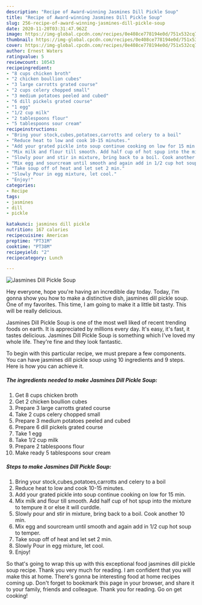 ```yaml
---
description: "Recipe of Award-winning Jasmines Dill Pickle Soup"
title: "Recipe of Award-winning Jasmines Dill Pickle Soup"
slug: 256-recipe-of-award-winning-jasmines-dill-pickle-soup
date: 2020-11-20T03:31:47.962Z
image: https://img-global.cpcdn.com/recipes/0e408ce778194e0d/751x532cq70/jasmines-dill-pickle-soup-recipe-main-photo.jpg
thumbnail: https://img-global.cpcdn.com/recipes/0e408ce778194e0d/751x532cq70/jasmines-dill-pickle-soup-recipe-main-photo.jpg
cover: https://img-global.cpcdn.com/recipes/0e408ce778194e0d/751x532cq70/jasmines-dill-pickle-soup-recipe-main-photo.jpg
author: Ernest Waters
ratingvalue: 5
reviewcount: 10543
recipeingredient:
- "8 cups chicken broth"
- "2 chicken boullion cubes"
- "3 large carrotts grated course"
- "2 cups celery chopped small"
- "3 medium potatoes peeled and cubed"
- "6 dill pickels grated course"
- "1 egg"
- "1/2 cup milk"
- "2 tablespoons flour"
- "5 tablespoons sour cream"
recipeinstructions:
- "Bring your stock,cubes,potatoes,carrotts and celery to a boil"
- "Reduce heat to low and cook 10-15 minutes."
- "Add your grated pickle into soup continue cooking on low for 15 min."
- "Mix milk and flour till smooth. Add half cup of hot spup into the mixture to tempure it or else it will curddle."
- "Slowly pour and stir in mixture, bring back to a boil. Cook another 10 min."
- "Mix egg and sourcream until smooth and again add in 1/2 cup hot soup to temper."
- "Take soup off of heat and let set 2 min."
- "Slowly Pour in egg mixture, let cool."
- "Enjoy!"
categories:
- Recipe
tags:
- jasmines
- dill
- pickle

katakunci: jasmines dill pickle 
nutrition: 167 calories
recipecuisine: American
preptime: "PT31M"
cooktime: "PT38M"
recipeyield: "2"
recipecategory: Lunch

---
```



![Jasmines Dill Pickle Soup](https://img-global.cpcdn.com/recipes/0e408ce778194e0d/751x532cq70/jasmines-dill-pickle-soup-recipe-main-photo.jpg)

Hey everyone, hope you're having an incredible day today. Today, I'm gonna show you how to make a distinctive dish, jasmines dill pickle soup. One of my favorites. This time, I am going to make it a little bit tasty. This will be really delicious.

Jasmines Dill Pickle Soup is one of the most well liked of recent trending foods on earth. It is appreciated by millions every day. It's easy, it's fast, it tastes delicious. Jasmines Dill Pickle Soup is something which I've loved my whole life. They're fine and they look fantastic.




To begin with this particular recipe, we must prepare a few components. You can have jasmines dill pickle soup using 10 ingredients and 9 steps. Here is how you can achieve it.

<!--inarticleads1-->

##### The ingredients needed to make Jasmines Dill Pickle Soup:

1. Get 8 cups chicken broth
1. Get 2 chicken boullion cubes
1. Prepare 3 large carrotts grated course
1. Take 2 cups celery chopped small
1. Prepare 3 medium potatoes peeled and cubed
1. Prepare 6 dill pickels grated course
1. Take 1 egg
1. Take 1/2 cup milk
1. Prepare 2 tablespoons flour
1. Make ready 5 tablespoons sour cream




<!--inarticleads2-->

##### Steps to make Jasmines Dill Pickle Soup:

1. Bring your stock,cubes,potatoes,carrotts and celery to a boil
1. Reduce heat to low and cook 10-15 minutes.
1. Add your grated pickle into soup continue cooking on low for 15 min.
1. Mix milk and flour till smooth. Add half cup of hot spup into the mixture to tempure it or else it will curddle.
1. Slowly pour and stir in mixture, bring back to a boil. Cook another 10 min.
1. Mix egg and sourcream until smooth and again add in 1/2 cup hot soup to temper.
1. Take soup off of heat and let set 2 min.
1. Slowly Pour in egg mixture, let cool.
1. Enjoy!




So that's going to wrap this up with this exceptional food jasmines dill pickle soup recipe. Thank you very much for reading. I am confident that you will make this at home. There's gonna be interesting food at home recipes coming up. Don't forget to bookmark this page in your browser, and share it to your family, friends and colleague. Thank you for reading. Go on get cooking!
